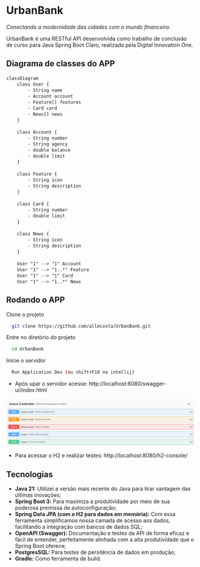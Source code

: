 # UrbanBank

*Conectando a modernidade das cidades com o mundo financeiro.*

UrbanBank é uma RESTful API desenvolvida como trabalho de conclusão de curso para Java Spring Boot Claro,
realizada pela Digital Innovation One.

## Diagrama de classes do APP

```mermaid
classDiagram
    class User {
        - String name
        - Account account
        - Feature[] features
        - Card card
        - News[] news
    }
    
    class Account {
        - String number
        - String agency
        - double balance
        - double limit
    }

    class Feature {
        - String icon
        - String description
    }

    class Card {
        - String number
        - double limit
    }

    class News {
        - String icon
        - String description
    }

    User "1" --> "1" Account
    User "1" --> "1..*" Feature
    User "1" --> "1" Card
    User "1" --> "1..*" News

```

## Rodando o APP

Clone o projeto

```bash
  git clone https://github.com/allecosta/UrbanBank.git
```

Entre no diretório do projeto

```bash
  cd UrbanBank
```
Inicie o servidor

```bash
  Run Application Dev (ou shift+F10 no intellij)
```
- Após upar o servidor acesse: http://localhost:8080/swagger-ui/index.html

![Swagger](/assets/img/swagger.png)

- Para acessar o H2 e realizar testes: http://localhost:8080/h2-console/


## Tecnologias

- **Java 21:** Utilizei a versão mais recente do Java para tirar vantagem das últimas inovações;
- **Spring Boot 3:** Para maximiza a produtividade por meio de sua poderosa premissa de autoconfiguração;
- **Spring Data JPA (com o H2 para dados em memória):** Com essa ferramenta simplificamos nossa camada de acesso aos dados, facilitando a integração com bancos de dados SQL;
- **OpenAPI (Swagger):** Documentação e testes da API de forma eficaz e fácil de entender, perfeitamente alinhada com a alta produtividade que o Spring Boot oferece;
- **PostgresSQL:** Para testes de persitência de dados em produção;
- **Gradle:** Como ferramenta de build.